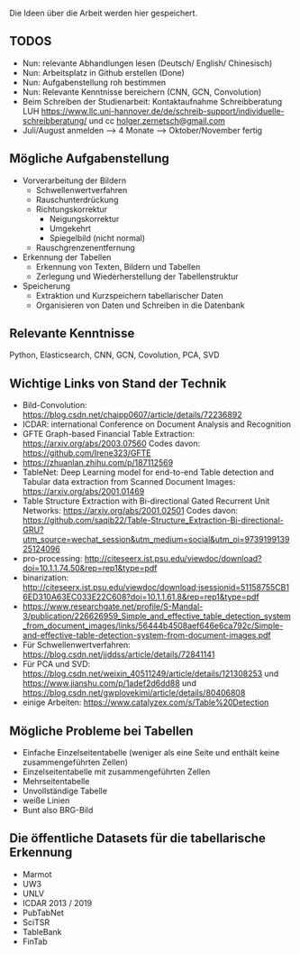  Die Ideen über die Arbeit werden hier gespeichert.
## TODOS
- Nun: relevante Abhandlungen lesen (Deutsch/ English/ Chinesisch)
- Nun: Arbeitsplatz in Github erstellen (Done)
- Nun: Aufgabenstellung roh bestimmen
- Nun: Relevante Kenntnisse bereichern (CNN, GCN, Convolution)
- Beim Schreiben der Studienarbeit: Kontaktaufnahme Schreibberatung LUH
https://www.llc.uni-hannover.de/de/schreib-support/individuelle-schreibberatung/ und cc holger.zernetsch@gmail.com 
- Juli/August anmelden —> 4 Monate —> Oktober/November fertig
## Mögliche Aufgabenstellung
- Vorverarbeitung der Bildern
  - Schwellenwertverfahren
  - Rauschunterdrückung
  - Richtungskorrektur
    - Neigungskorrektur
    - Umgekehrt
    - Spiegelbild (nicht normal)
  - Rauschgrenzenentfernung
- Erkennung der Tabellen
  - Erkennung von Texten, Bildern und Tabellen
  - Zerlegung und Wiederherstellung der Tabellenstruktur
- Speicherung
  - Extraktion und Kurzspeichern tabellarischer Daten
  - Organisieren von Daten und Schreiben in die Datenbank
## Relevante Kenntnisse
Python, Elasticsearch, CNN, GCN, Covolution, PCA, SVD
## Wichtige Links von Stand der Technik
- Bild-Convolution: https://blog.csdn.net/chaipp0607/article/details/72236892
- ICDAR: international Conference on Document Analysis and Recognition
- GFTE Graph-based Financial Table Extraction: https://arxiv.org/abs/2003.07560 
Codes davon: https://github.com/Irene323/GFTE
- https://zhuanlan.zhihu.com/p/187112569
- TableNet: Deep Learning model for end-to-end Table detection and Tabular data extraction from Scanned Document Images: https://arxiv.org/abs/2001.01469
- Table Structure Extraction with Bi-directional Gated Recurrent Unit Networks: https://arxiv.org/abs/2001.02501 
Codes davon: https://github.com/saqib22/Table-Structure_Extraction-Bi-directional-GRU?utm_source=wechat_session&utm_medium=social&utm_oi=973919913925124096 
- pro-processing: http://citeseerx.ist.psu.edu/viewdoc/download?doi=10.1.1.74.50&rep=rep1&type=pdf
- binarization: http://citeseerx.ist.psu.edu/viewdoc/download;jsessionid=51158755CB16ED310A63EC033E22C608?doi=10.1.1.61.8&rep=rep1&type=pdf
- https://www.researchgate.net/profile/S-Mandal-3/publication/226626959_Simple_and_effective_table_detection_system_from_document_images/links/56444b4508aef646e6ca792c/Simple-and-effective-table-detection-system-from-document-images.pdf
- Für Schwellenwertverfahren: https://blog.csdn.net/jjddss/article/details/72841141
- Für PCA und SVD: https://blog.csdn.net/weixin_40511249/article/details/121308253 und https://www.jianshu.com/p/1adef2d6dd88 und https://blog.csdn.net/gwplovekimi/article/details/80406808
- einige Arbeiten: https://www.catalyzex.com/s/Table%20Detection
## Mögliche Probleme bei Tabellen
- Einfache Einzelseitentabelle 
(weniger als eine Seite und enthält keine zusammengeführten Zellen)
- Einzelseitentabelle mit zusammengeführten Zellen
- Mehrseitentabelle
- Unvollständige Tabelle
- weiße Linien
- Bunt also BRG-Bild
## Die öffentliche Datasets für die tabellarische Erkennung
- Marmot
- UW3
- UNLV
- ICDAR 2013 / 2019
- PubTabNet
- SciTSR
- TableBank
- FinTab